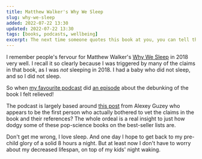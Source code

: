 ```yaml
---
title: Matthew Walker's Why We Sleep
slug: why-we-sleep
added: 2022-07-22 13:30
updated: 2022-07-22 13:30
tags: [books, podcasts, wellbeing]
excerpt: The next time someone quotes this book at you, you can tell them about this.
---
```


I remember people's fervour for Matthew Walker's [Why We Sleep](https://en.wikipedia.org/wiki/Why_We_Sleep) in 2018 very well. I recall it so clearly because I was triggered by many of the claims in that book, as I was _not_ sleeping in 2018. I had a baby who did not sleep, and so I did not sleep.

So when [my favourite podcast](https://www.maintenancephase.com/) did [an episode](https://maintenancephase.buzzsprout.com/1411126/9716285-the-sleep-loss-epidemic) about the debunking of the book I felt relieved!

The podcast is largely based around [this post](https://guzey.com/books/why-we-sleep/) from Alexey Guzey who appears to be the first person who actually bothered to vet the claims in the book and their references? The whole ordeal is a real insight to just how dodgy some of these pop-science books on the best-seller lists are.

Don't get me wrong, I love sleep. And one day I hope to get back to my pre-child glory of a solid 8 hours a night. But at least now I don't have to worry about my decreased lifespan, on top of my kids' night waking.
